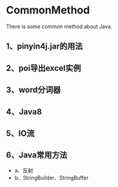 # CommonMethod
There is some common method about Java.

## 1、pinyin4j.jar的用法
## 2、poi导出excel实例
## 3、word分词器
## 4、Java8
## 5、IO流
## 6、Java常用方法
- a、反射
- b、StringBuilder、StringBuffer
